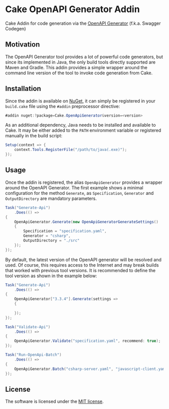 # Cake OpenAPI Generator Addin
Cake Addin for code generation via the [OpenAPI Generator](https://openapi-generator.tech/) (f.k.a. Swagger Codegen)

## Motivation
The OpenAPI Generator tool provides a lot of powerful code generators, but since its implemented in Java, the only build tools directly supported are Maven and Gradle. This addin provides a simple wrapper around the command line version of the tool to invoke code generation from Cake.

## Installation
Since the addin is available on [NuGet](), it can simply be registered in your `build.cake` file using the `#addin` preprocessor directive:

``` csharp
#addin nuget:?package=Cake.OpenApiGenerator&version=<version>
```

As an additional dependency, Java needs to be installed and available to Cake. It may be either added to the `PATH` environment variable or registered manually in the build script:

``` csharp
Setup(context => {
    context.Tools.RegisterFile("/path/to/java(.exe)");
});
```

## Usage
Once the addin is registered, the alias `OpenApiGenerator` provides a wrapper around the OpenAPI Generator.
The first example shows a minimal configuration for the method `Generate`, as `Specification`, `Generator` and `OutputDirectory` are mandatory parameters.

``` csharp
Task("Generate-Api")
    .Does(() =>
{
    OpenApiGenerator.Generate(new OpenApiGeneratorGenerateSettings()
    {
        Specification = "specification.yaml",
        Generator = "csharp",
        OutputDirectory = "./src"
    });
});
```

By default, the latest version of the OpenAPI generator will be resolved and used.
Of course, this requires access to the Internet and may break builds that worked with previous tool versions.
It is recommended to define the tool version as shown in the example below:

``` csharp
Task("Generate-Api")
    .Does(() =>
{
    OpenApiGenerator["3.3.4"].Generate(settings =>
    {
        
    });
});
```

``` csharp
Task("Validate-Api")
    .Does(() =>
{
    OpenApiGenerator.Validate("specification.yaml", recommend: true);
});
```

``` csharp
Task("Run-OpenApi-Batch")
    .Does(() =>
{
    OpenApiGenerator.Batch("csharp-server.yaml", "javascript-client.yaml");
});
```

## License
The software is licensed under the [MIT license](https://github.com/lukoerfer/cake-openapi-generator/blob/master/LICENSE).
